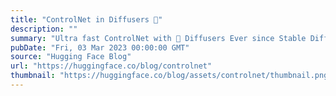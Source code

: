 ```yaml
---
title: "ControlNet in Diffusers 🧨"
description: ""
summary: "Ultra fast ControlNet with 🧨 Diffusers Ever since Stable Diffusion took the world by storm, people h..."
pubDate: "Fri, 03 Mar 2023 00:00:00 GMT"
source: "Hugging Face Blog"
url: "https://huggingface.co/blog/controlnet"
thumbnail: "https://huggingface.co/blog/assets/controlnet/thumbnail.png"
---
```


